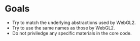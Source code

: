 # Goals

* Try to match the underlying abstractions used by WebGL2.
* Try to use the same names as those by WebGL2.
* Do not priviledge any specific materials in the core code.